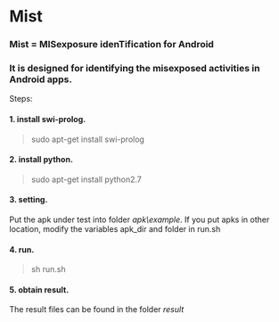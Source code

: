 # Mist

### Mist = MISexposure idenTification for Android

### It is designed for identifying the misexposed activities in Android apps.

Steps:

#### 1. install swi-prolog.
> sudo apt-get install swi-prolog

#### 2. install python.
> sudo apt-get install python2.7  

#### 3. setting. 
Put the apk under test into folder <i>apk\example</i>. 
If you put apks in other location, modify the variables apk_dir and folder in run.sh

#### 4. run.
> sh run.sh

#### 5. obtain result. 
The result files can be found in the folder <i>result</i>
